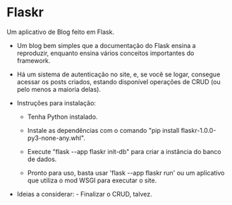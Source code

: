 # Flaskr

Um aplicativo de Blog feito em Flask.

* Um blog bem simples que a documentação do Flask ensina a reproduzir, enquanto ensina vários conceitos importantes do framework.

* Há um sistema de autenticação no site, e, se você se logar, consegue acessar os posts criados, estando disponível operações de CRUD (ou pelo menos a maioria delas).

* Instruções para instalação:
    - Tenha Python instalado.

    - Instale as dependências com o comando "pip install flaskr-1.0.0-py3-none-any.whl".

    - Execute "flask --app flaskr init-db" para criar a instância do banco de dados.
 
    - Pronto para uso, basta usar 'flask --app flaskr run' ou um aplicativo que utiliza o mod WSGI para executar o site.

* Ideias a considerar:
        - Finalizar o CRUD, talvez.
